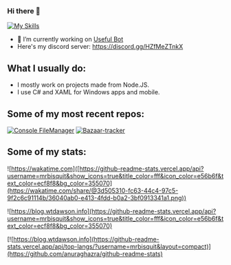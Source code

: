 ### Hi there 👋

<!--
**MrBisquit/mrbisquit** is a ✨ _special_ ✨ repository because its `README.md` (this file) appears on your GitHub profile.

Here are some ideas to get you started:

- 🔭 I’m currently working on ...
- 🌱 I’m currently learning ...
- 👯 I’m looking to collaborate on ...
- 🤔 I’m looking for help with ...
- 💬 Ask me about ...
- 📫 How to reach me: ...
- 😄 Pronouns: ...
- ⚡ Fun fact: ...
-->

[![My Skills](https://skillicons.dev/icons?i=js,html,css)](https://skillicons.dev)

- 🔭 I’m currently working on [Useful Bot](https://bit.ly/usefulbot)
- Here's my discord server: https://discord.gg/HZfMeZTnkX

## What I usually do:
- I mostly work on projects made from Node.JS.
- I use C# and XAML for Windows apps and mobile.

## Some of my most recent repos:
[![Console FileManager](https://github-readme-stats.vercel.app/api/pin/?username=mrbisquit&repo=Console-FileManager)](https://github.com/anuraghazra/github-readme-stats)
[![Bazaar-tracker](https://github-readme-stats.vercel.app/api/pin/?username=mrbisquit&repo=Bazaar-Tracker)](https://github.com/anuraghazra/github-readme-stats)


## Some of my stats:
![https://wakatime.com]([https://github-readme-stats.vercel.app/api?username=mrbisquit&show_icons=true&title_color=fff&icon_color=e56b6f&text_color=ecf8f8&bg_color=355070](https://wakatime.com/share/@3d505310-fc63-44c4-97c5-9f2c6c91114b/36040ab0-e413-4fdd-b0a2-3bf0913341a1.png))

![https://blog.wtdawson.info](https://github-readme-stats.vercel.app/api?username=mrbisquit&show_icons=true&title_color=fff&icon_color=e56b6f&text_color=ecf8f8&bg_color=355070)

[![https://blog.wtdawson.info](https://github-readme-stats.vercel.app/api/top-langs/?username=mrbisquit&layout=compact)](https://github.com/anuraghazra/github-readme-stats)
